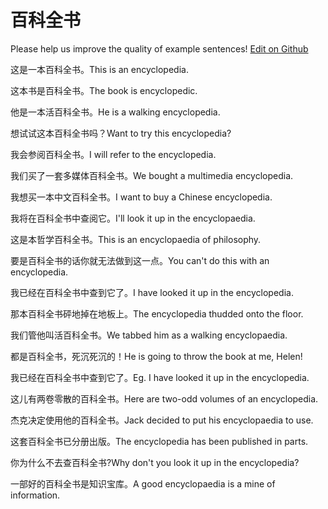 # 百科全书

Please help us improve the quality of example sentences! [Edit on Github](https://github.com/jiyushe/jiyu-example-sentence-source/blob/main/chinese/baikequanshu.md)

<p><span class="chinese">这是一本百科全书。</span><span class="english">This is an encyclopedia.</span></p>

<p><span class="chinese">这本书是百科全书。</span><span class="english">The book is encyclopedic.</span></p>

<p><span class="chinese">他是一本活百科全书。</span><span class="english">He is a walking encyclopedia.</span></p>

<p><span class="chinese">想试试这本百科全书吗？</span><span class="english">Want to try this encyclopedia?</span></p>

<p><span class="chinese">我会参阅百科全书。</span><span class="english">I will refer to the encyclopedia.</span></p>

<p><span class="chinese">我们买了一套多媒体百科全书。</span><span class="english">We bought a multimedia encyclopedia.</span></p>

<p><span class="chinese">我想买一本中文百科全书。</span><span class="english">I want to buy a Chinese encyclopedia.</span></p>

<p><span class="chinese">我将在百科全书中查阅它。</span><span class="english">I'll look it up in the encyclopaedia.</span></p>

<p><span class="chinese">这是本哲学百科全书。</span><span class="english">This is an encyclopaedia of philosophy.</span></p>

<p><span class="chinese">要是百科全书的话你就无法做到这一点。</span><span class="english">You can't do this with an encyclopedia.</span></p>

<p><span class="chinese">我已经在百科全书中查到它了。</span><span class="english">I have looked it up in the encyclopedia.</span></p>

<p><span class="chinese">那本百科全书砰地掉在地板上。</span><span class="english">The encyclopedia thudded onto the floor.</span></p>

<p><span class="chinese">我们管他叫活百科全书。</span><span class="english">We tabbed him as a walking encyclopaedia.</span></p>

<p><span class="chinese">都是百科全书，死沉死沉的！</span><span class="english">He is going to throw the book at me, Helen!</span></p>

<p><span class="chinese">我已经在百科全书中查到它了。</span><span class="english">Eg. I have looked it up in the encyclopedia.</span></p>

<p><span class="chinese">这儿有两卷零散的百科全书。</span><span class="english">Here are two-odd volumes of an encyclopedia.</span></p>

<p><span class="chinese">杰克决定使用他的百科全书。</span><span class="english">Jack decided to put his encyclopaedia to use.</span></p>

<p><span class="chinese">这套百科全书已分册出版。</span><span class="english">The encyclopedia has been published in parts.</span></p>

<p><span class="chinese">你为什么不去查百科全书?</span><span class="english">Why don't you look it up in the encyclopedia?</span></p>

<p><span class="chinese">一部好的百科全书是知识宝库。</span><span class="english">A good encyclopaedia is a mine of information.</span></p>

